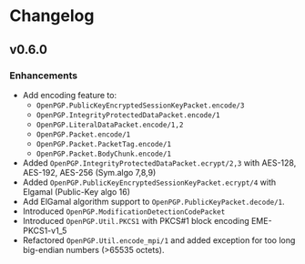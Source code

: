 # Changelog

## v0.6.0

### Enhancements

* Add encoding feature to:
  * `OpenPGP.PublicKeyEncryptedSessionKeyPacket.encode/3`
  * `OpenPGP.IntegrityProtectedDataPacket.encode/1`
  * `OpenPGP.LiteralDataPacket.encode/1,2`
  * `OpenPGP.Packet.encode/1`
  * `OpenPGP.Packet.PacketTag.encode/1`
  * `OpenPGP.Packet.BodyChunk.encode/1`
* Added `OpenPGP.IntegrityProtectedDataPacket.ecrypt/2,3` with AES-128, AES-192, AES-256 (Sym.algo 7,8,9)
* Added `OpenPGP.PublicKeyEncryptedSessionKeyPacket.ecrypt/4` with Elgamal (Public-Key algo 16)
* Add ElGamal algorithm support to `OpenPGP.PublicKeyPacket.decode/1`.
* Introduced `OpenPGP.ModificationDetectionCodePacket`
* Introduced `OpenPGP.Util.PKCS1` with PKCS#1 block encoding EME-PKCS1-v1_5
* Refactored `OpenPGP.Util.encode_mpi/1` and added exception for too long big-endian numbers (>65535 octets).
